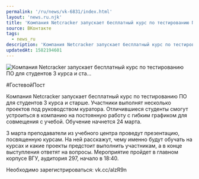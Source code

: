 ```yaml
---
permalink: '/ru/news/vk-6831/index.html'
layout: 'news.ru.njk'
title: 'Компания Netcracker запускает бесплатный курс по тестированию ПО для студентов 3 курса и ста'
source: ВКонтакте
tags:
  - news_ru
description: 'Компания Netcracker запускает бесплатный курс по тестированию ПО для студентов 3 курса и ста…'
updatedAt: 1582194601
---
```

![Компания Netcracker запускает бесплатный курс по тестированию ПО для студентов 3 курса и ста…](https://sun9-16.userapi.com/impg/Z9e0kqcl9o7pRn66XQ42bpl4VIsigSgwpuAPLA/Yc4PqSiwR28.jpg?size=1280x854&quality=96&sign=86bcdb9fd55b9e66debd7fc8547b266c&c_uniq_tag=4DTtgFpmCpakaXM2FEsZCf_DN-w--XkrhLzivJrC-yk&type=album)

#ГостевойПост

Компания Netcracker запускает бесплатный курс по тестированию ПО для студентов 3 курса и старше. Участники выполнят несколько проектов под руководством куратора. Отличившиеся студенты смогут устроиться в компанию на постоянную работу с гибким графиком для совмещения с учебой. Обучение начнется 24 марта.

3 марта преподаватели из учебного центра проведут презентацию, посвященную курсам. На ней расскажут, чему именно будут обучать на курсах и какие проекты предстоит выполнить участникам, а в конце выступления ответят на вопросы. Мероприятие пройдет в главном корпусе ВГУ, аудитория 297, начало в 18:40.

Необходимо зарегистрироваться: vk.cc/alzR9n
